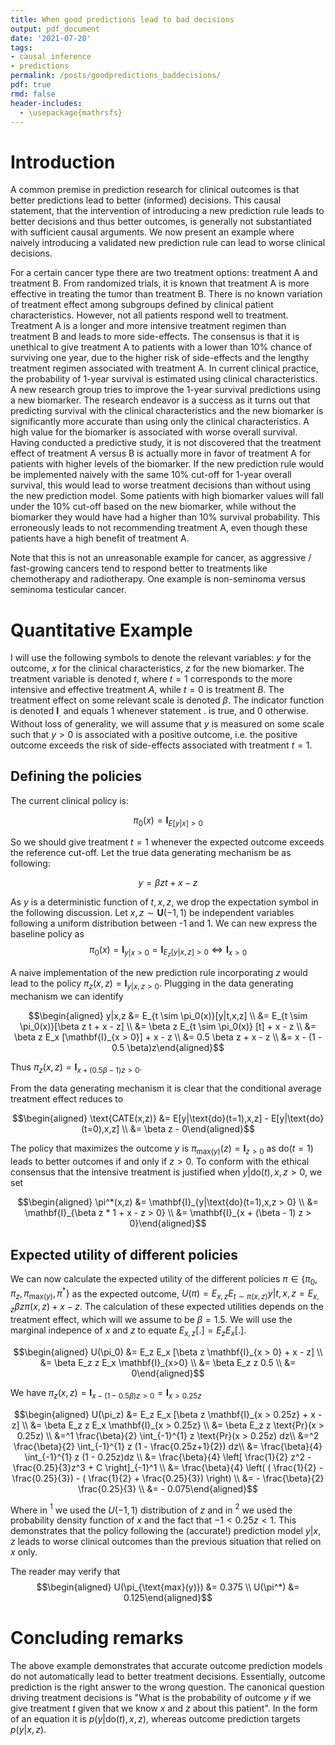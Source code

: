 ```yaml
---
title: When good predictions lead to bad decisions
output: pdf_document
date: '2021-07-20'
tags:
- causal inference
- predictions
permalink: /posts/goodpredictions_baddecisions/
pdf: true
rmd: false
header-includes:
  - \usepackage{mathrsfs}
---
```


# Introduction

A common premise in prediction research for clinical outcomes is that
better predictions lead to better (informed) decisions. This causal
statement, that the intervention of introducing a new prediction rule
leads to better decisions and thus better outcomes, is generally not
substantiated with sufficient causal arguments. We now present an
example where naively introducing a validated new prediction rule can
lead to worse clinical decisions.

For a certain cancer type there are two treatment options: treatment A
and treatment B. From randomized trials, it is known that treatment A is
more effective in treating the tumor than treatment B. There is no known
variation of treatment effect among subgroups defined by clinical
patient characteristics. However, not all patients respond well to
treatment. Treatment A is a longer and more intensive treatment regimen
than treatment B and leads to more side-effects. The consensus is that
it is unethical to give treatment A to patients with a lower than 10%
chance of surviving one year, due to the higher risk of side-effects and
the lengthy treatment regimen associated with treatment A. In current
clinical practice, the probability of 1-year survival is estimated using
clinical characteristics. A new research group tries to improve the
1-year survival predictions using a new biomarker. The research endeavor
is a success as it turns out that predicting survival with the clinical
characteristics and the new biomarker is significantly more accurate
than using only the clinical characteristics. A high value for the
biomarker is associated with worse overall survival. Having conducted a
predictive study, it is not discovered that the treatment effect of
treatment A versus B is actually more in favor of treatment A for
patients with higher levels of the biomarker. If the new prediction rule
would be implemented naively with the same 10% cut-off for 1-year
overall survival, this would lead to worse treatment decisions than
without using the new prediction model. Some patients with high
biomarker values will fall under the 10% cut-off based on the new
biomarker, while without the biomarker they would have had a higher than
10% survival probability. This erroneously leads to not recommending
treatment A, even though these patients have a high benefit of treatment
A.

Note that this is not an unreasonable example for cancer, as aggressive
/ fast-growing cancers tend to respond better to treatments like
chemotherapy and radiotherapy. One example is non-seminoma versus
seminoma testicular cancer.

# Quantitative Example

I will use the following symbols to denote the relevant variables: $y$
for the outcome, $x$ for the clinical characteristics, $z$ for the new
biomarker. The treatment variable is denoted $t$, where $t=1$
corresponds to the more intensive and effective treatment $A$, while
$t=0$ is treatment $B$. The treatment effect on some relevant scale is
denoted $\beta$. The indicator function is denoted $\mathbf{I}_.$ and
equals 1 whenever statement $.$ is true, and 0 otherwise. Without loss
of generality, we will assume that $y$ is measured on some scale such
that $y > 0$ is associated with a positive outcome, i.e. the positive
outcome exceeds the risk of side-effects associated with treatment
$t = 1$.

## Defining the policies

The current clinical policy is:

$$\pi_0(x) = \mathbf{I}_{E[y|x] > 0}$$

So we should give treatment $t=1$ whenever the expected outcome exceeds
the reference cut-off. Let the true data generating mechanism be as
following:

$$y = \beta z t + x - z$$

As $y$ is a deterministic function of $t,x,z$, we drop the expectation
symbol in the following discussion. Let $x,z \sim \mathbf{U}(-1,1)$ be
independent variables following a uniform distribution between -1 and 1.
We can new express the baseline policy as
$$\pi_0(x) = \mathbf{I}_{y|x > 0} = \mathbf{I}_{E_{z}[y|x,z]>0} \iff \mathbf{I}_{x > 0}$$

A naive implementation of the new prediction rule incorporating $z$
would lead to the policy $\pi_z(x,z) = \mathbf{I}_{y|x,z > 0}$. Plugging
in the data generating mechanism we can identify

$$\begin{aligned}
  y|x,z &= E_{t \sim \pi_0(x)}[y|t,x,z] \\
    &= E_{t \sim \pi_0(x)}[\beta z t + x - z] \\
    &= \beta z E_{t \sim \pi_0(x)} [t] + x - z \\
    &= \beta z E_x [\mathbf{I}_{x > 0}] + x - z \\
    &= 0.5 \beta z  + x - z \\
    &= x - (1 - 0.5 \beta)z\end{aligned}$$

Thus $\pi_z(x,z) = \mathbf{I}_{x + (0.5 \beta - 1)z > 0}$.

From the data generating mechanism it is clear that the conditional
average treatment effect reduces to

$$\begin{aligned}
  \text{CATE(x,z)} &= E[y|\text{do}(t=1),x,z] - E[y|\text{do}(t=0),x,z] \\
                   &= \beta z - 0\end{aligned}$$

The policy that maximizes the outcome $y$ is
$\pi_{\text{max}(y)}(z) = \mathbf{I}_{z > 0}$ as $\text{do}(t=1)$ leads
to better outcomes if and only if $z>0$. To conform with the ethical
consensus that the intensive treatment is justified when
$y|\text{do}(t),x,z>0$, we set

$$\begin{aligned}
    \pi^*(x,z) &= \mathbf{I}_{y|\text{do}(t=1),x,z > 0} \\
           &= \mathbf{I}_{\beta z * 1 + x - z > 0} \\
           &= \mathbf{I}_{x + (\beta - 1) z > 0}\end{aligned}$$

## Expected utility of different policies

We can now calculate the expected utility of the different policies
$\pi \in \{\pi_0,\pi_z,\pi_{\text{max}(y)},\pi^*\}$ as the expected
outcome,
$U(\pi) = E_{x,z}E_{t\sim \pi(x,z)}y|t,x,z = E_{x,z}\beta z \pi(x,z) + x - z$.
The calculation of these expected utilities depends on the treatment
effect, which will we assume to be $\beta = 1.5$. We will use the
marginal indepence of $x$ and $z$ to equate $E_{x,z}[.] = E_z E_x [.]$.

$$\begin{aligned}
    U(\pi_0) &= E_z E_x [\beta z \mathbf{I}_{x > 0} + x - z] \\
         &= \beta E_z z E_x \mathbf{I}_{x>0} \\
         &= \beta E_z z 0.5 \\
         &= 0\end{aligned}$$

We have
$\pi_z(x,z) = \mathbf{I}_{x - (1 - 0.5 \beta)z > 0} = \mathbf{I}_{x > 0.25z}$

$$\begin{aligned}
    U(\pi_z) &= E_z E_x [\beta z \mathbf{I}_{x > 0.25z} + x - z] \\
         &= \beta E_z z E_x \mathbf{I}_{x > 0.25z} \\
         &= \beta E_z z \text{Pr}(x > 0.25z) \\
         &=^1 \frac{\beta}{2} \int_{-1}^{1} z \text{Pr}(x > 0.25z) dz\\
         &=^2 \frac{\beta}{2} \int_{-1}^{1} z (1 - \frac{0.25z+1}{2}) dz\\
         &= \frac{\beta}{4} \int_{-1}^{1} z (1 - 0.25z)dz \\
         &= \frac{\beta}{4} \left[ \frac{1}{2} z^2 - \frac{0.25}{3}z^3 + C \right]_{-1}^1 \\
         &= \frac{\beta}{4} \left( ( \frac{1}{2} - \frac{0.25}{3}) - ( \frac{1}{2} + \frac{0.25}{3}) \right) \\ 
         &= - \frac{\beta}{2} \frac{0.25}{3} \\ 
         &= - 0.075\end{aligned}$$

Where in $^1$ we used the $U(-1,1)$ distribution of $z$ and in $^2$ we
used the probability density function of $x$ and the fact that
$-1 < 0.25z < 1$. This demonstrates that the policy following the
(accurate!) prediction model $y|x,z$ leads to worse clinical outcomes
than the previous situation that relied on $x$ only.

The reader may verify that $$\begin{aligned}
    U(\pi_{\text{max}(y)}) &= 0.375 \\ 
    U(\pi^*) &= 0.125\end{aligned}$$

# Concluding remarks

The above example demonstrates that accurate outcome prediction models
do not automatically lead to better treatment decisions. Essentially,
outcome prediction is the right answer to the wrong question. The
canonical question driving treatment decisions is \"What is the
probability of outcome $y$ if we give treatment $t$ given that we know
$x$ and $z$ about this patient\". In the form of an equation it is
$p(y|\text{do}(t),x,z)$, whereas outcome prediction targets $p(y|x,z)$.
